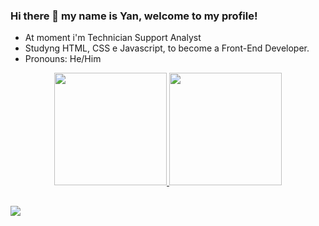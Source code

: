### Hi there 👋 my name is Yan, welcome to my profile!

- At moment i'm Technician Support Analyst
- Studyng HTML, CSS e Javascript, to become a Front-End Developer.
- Pronouns: He/Him

<div align="center">
  <a href="https://github.com/yanrodrigg">
  <img height="180em" src="https://github-readme-stats.vercel.app/api?username=yanrodrigg&show_icons=true&theme=dark&include_all_commits=true&count_private=true"/>
  <img height="180em" src="https://github-readme-stats.vercel.app/api/top-langs/?username=yanrodrigg&layout=compact&langs_count=7&theme=dark"/>
</div>
  
##

 <div>
  <a href="https://www.linkedin.com/in/yanrodrigodonascimento/" target="_blank"><img src="https://img.shields.io/badge/LinkedIn-0077B5?style=for-the-badge&logo=linkedin&logoColor=white" target="_blank"></a>
 </div>
   


